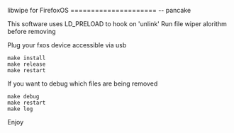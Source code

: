 libwipe for FirefoxOS
=====================  -- pancake

This software uses LD_PRELOAD to hook on 'unlink'
Run file wiper alorithm before removing

Plug your fxos device accessible via usb

	make install
	make release
	make restart

If you want to debug which files are being removed

	make debug
	make restart
	make log

Enjoy
